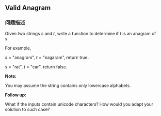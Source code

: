 ## Valid Anagram  
### 问题描述
Given two strings *s* and *t*, write a function to determine if *t* is an anagram of *s*.

For example,<br>
*s* = "anagram", *t* = "nagaram", return true.<br>
*s* = "rat", *t* = "car", return false.


**Note:**<br>
You may assume the string contains only lowercase alphabets.

**Follow up:**<br>
What if the inputs contain unicode characters? How would you adapt your solution to such case?
